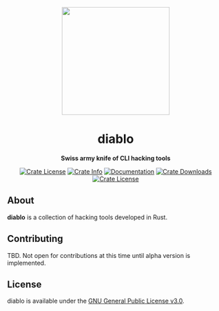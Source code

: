 <div align="center">
  <a href="https://crates.io/crates/diablo" target="_blank"><img src="https://raw.githubusercontent.com/mmore21/diablo/main/assets/logo.png" width="250" /></a>

  <h1>diablo</h1>

  <p>
    <strong>Swiss army knife of CLI hacking tools</strong>
  </p>

  <p>
    <a href="https://www.rust-lang.org/"><img alt="Crate License" src="https://img.shields.io/badge/rust-%23555555.svg?style=flat-square&logo=rust&logoColor=white"/></a>
    <a href="https://crates.io/crates/diablo"><img alt="Crate Info" src="https://img.shields.io/crates/v/diablo?style=flat-square"/></a>
    <a href="https://docs.rs/diablo/"><img alt="Documentation" src="https://img.shields.io/docsrs/diablo?style=flat-square"/></a>
    <a href="https://crates.io/crates/diablo"><img alt="Crate Downloads" src="https://img.shields.io/crates/d/diablo?style=flat-square"/></a>
    <a href="https://spdx.org/licenses/GPL-3.0-only.html"><img alt="Crate License" src="https://img.shields.io/crates/l/diablo?style=flat-square"/></a>

  </p>
</div>

## About

**diablo** is a collection of hacking tools developed in Rust.

## Contributing

TBD. Not open for contributions at this time until alpha version is implemented.

## License

diablo is available under the [GNU General Public License v3.0](https://spdx.org/licenses/GPL-3.0-only.html).



